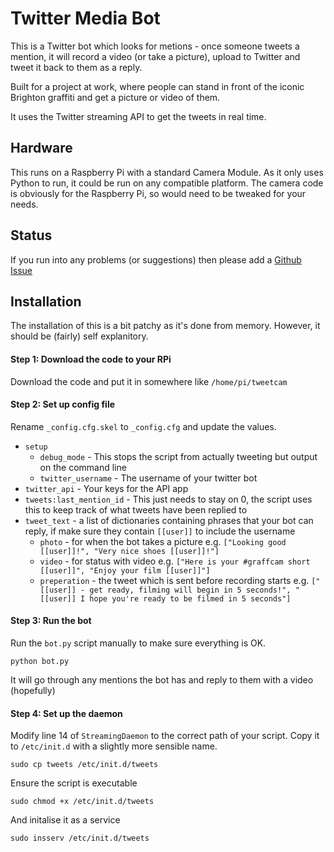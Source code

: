 # Twitter Media Bot

This is a Twitter bot which looks for metions - once someone tweets a mention, it will record a video (or take a picture), upload to Twitter and tweet it back to them as a reply.

Built for a project at work, where people can stand in front of the iconic Brighton graffiti and get a picture or video of them.

It uses the Twitter streaming API to get the tweets in real time.

## Hardware

This runs on a Raspberry Pi with a standard Camera Module. As it only uses Python to run, it could be run on any compatible platform. The camera code is obviously for the Raspberry Pi, so would need to be tweaked for your needs.

## Status

If you run into any problems (or suggestions) then please add a [Github Issue](https://github.com/liquidlight/graffcam/issues)

## Installation

The installation of this is a bit patchy as it's done from memory. However, it should be (fairly) self explanitory.

#### Step 1: Download the code to your RPi

Download the code and put it in somewhere like `/home/pi/tweetcam`

#### Step 2: Set up config file

Rename `_config.cfg.skel` to `_config.cfg` and update the values.

- `setup`
	- `debug_mode` - This stops the script from actually tweeting but output on the command line
	- `twitter_username` - The username of your twitter bot
- `twitter_api` - Your keys for the API app
- `tweets:last_mention_id` - This just needs to stay on 0, the script uses this to keep track of what tweets have been replied to
- `tweet_text` - a list of dictionaries containing phrases that your bot can reply, if make sure they contain `[[user]]` to include the username
	- `photo` - for when the bot takes a picture e.g. `["Looking good [[user]]!", "Very nice shoes [[user]]!"]`
	- `video` - for status with video e.g. `["Here is your #graffcam short [[user]]", "Enjoy your film [[user]]"]`
	- `preperation` - the tweet which is sent before recording starts e.g. `["[[user]] - get ready, filming will begin in 5 seconds!", "[[user]] I hope you're ready to be filmed in 5 seconds"]`

#### Step 3: Run the bot

Run the `bot.py` script manually to make sure everything is OK.

```
python bot.py
```

It will go through any mentions the bot has and reply to them with a video (hopefully)

#### Step 4: Set up the daemon

Modify line 14 of `StreamingDaemon` to the correct path of your script. Copy it to `/etc/init.d` with a slightly more sensible name.

```
sudo cp tweets /etc/init.d/tweets
```

Ensure the script is executable

```
sudo chmod +x /etc/init.d/tweets
```

And initalise it as a service

```
sudo insserv /etc/init.d/tweets
```
